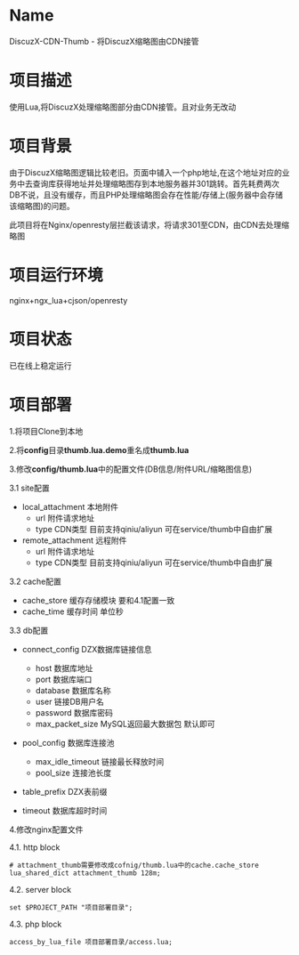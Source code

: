 Name
====

DiscuzX-CDN-Thumb - 将DiscuzX缩略图由CDN接管

项目描述
===========

使用Lua,将DiscuzX处理缩略图部分由CDN接管。且对业务无改动

项目背景
===========
由于DiscuzX缩略图逻辑比较老旧。页面中铺入一个php地址,在这个地址对应的业务中去查询库获得地址并处理缩略图存到本地服务器并301跳转。首先耗费两次DB不说，且没有缓存，而且PHP处理缩略图会存在性能/存储上(服务器中会存储该缩略图)的问题。

此项目将在Nginx/openresty层拦截该请求，将请求301至CDN，由CDN去处理缩略图

项目运行环境
===========
nginx+ngx_lua+cjson/openresty

项目状态
===========
已在线上稳定运行

项目部署
===========
1.将项目Clone到本地

2.将**config**目录**thumb.lua.demo**重名成**thumb.lua**

3.修改**config/thumb.lua**中的配置文件(DB信息/附件URL/缩略图信息)

3.1 site配置

* local_attachment 本地附件
    * url 附件请求地址
    * type CDN类型 目前支持qiniu/aliyun 可在service/thumb中自由扩展
* remote_attachment 远程附件
    * url 附件请求地址
    * type CDN类型 目前支持qiniu/aliyun 可在service/thumb中自由扩展

3.2 cache配置

* cache_store 缓存存储模块 要和4.1配置一致
* cache_time  缓存时间 单位秒


3.3 db配置

* connect_config DZX数据库链接信息
    * host 数据库地址
    * port 数据库端口
    * database 数据库名称
    * user 链接DB用户名
    * password 数据库密码
    * max_packet_size MySQL返回最大数据包 默认即可

* pool_config 数据库连接池
    * max_idle_timeout 链接最长释放时间
    * pool_size 连接池长度

* table_prefix DZX表前缀

* timeout 数据库超时时间

4.修改nginx配置文件

4.1. http block
~~~ nginx
# attachment_thumb需要修改成cofnig/thumb.lua中的cache.cache_store
lua_shared_dict attachment_thumb 128m;
~~~

4.2. server block
~~~ nginx
set $PROJECT_PATH "项目部署目录";
~~~

4.3. php block
~~~ nginx
access_by_lua_file 项目部署目录/access.lua;
~~~


